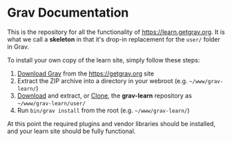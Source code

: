 # Grav Documentation

This is the repository for all the functionality of https://learn.getgrav.org. It is what we call a **skeleton** in that it's drop-in replacement for the `user/` folder in Grav. 

To install your own copy of the learn site, simply follow these steps:

1. [Download Grav](https://getgrav.org/downloads) from the https://getgrav.org site
2. Extract the ZIP archive into a directory in your webroot (e.g. `~/www/grav-learn/`)
3. [Download](https://github.com/getgrav/grav-learn/archive/develop.zip) and extract, or [Clone](https://github.com/getgrav/grav-learn.git), the **grav-learn** repository as `~/www/grav-learn/user/`
4. Run `bin/grav install` from the root (e.g. `~/www/grav-learn/`)

At this point the required plugins and vendor libraries should be installed, and your learn site should be fully functional.
